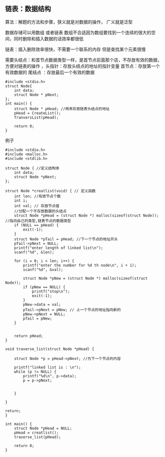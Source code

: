## 链表：数据结构
算法：解题的方法和步骤，狭义就是对数据的操作， 广义就是泛型

数据存储可以用数组 或者链表
数组不合适因为数组要找到一个连续的很大的空间，同时删除和插入数据的话效率都很低

链表：插入删除效率很快，不需要一个联系的内存
但是查找某个元素很慢

需要头结点：和首节点数据类型一样，是首节点前面那个店，不存放有效的数据，方便对链表的操作
，头指针：存放头结点的地址的指针变量
首节点：存放第一个有效数据的
尾结点 ：存放最后一个有效的数据


    #include <stdio.h>
    struct Node{
        int data;
        struct Node * pNext;
    };
    int main() {
        struct Node * pHead; //用来存放链表头结点的地址
        pHead = CreateList();
        TranversList(pHead);

        return 0;
    }
    

 例子
 
    #include <stdio.h>
    #include <malloc.h>
    #include <stdlib.h>

    struct Node { //定义结构体
        int data;
        struct Node *pNext;
    };

    struct Node *creatlist(void) { // 定义函数
        int len; //有效节点个数
        int i;
        int val; // 存放节点值
        //分配一个不存放数据的头结点
        struct Node *pHead = (struct Node *) malloc(sizeof(struct Node)); //指向自己的类型,链表节点的数据类型
        if (NULL == pHead) {
            exit(-1);
        }
        struct Node *pTail = pHead; //下一个节点的地址开头
        pTail->pNext = NULL;
        printf("enter length of linked list\n");
        scanf("%d", &len);

        for (i = 0; i < len; i++) {
            printf("enter the number for %d th node\n", i + 1);
            scanf("%d", &val);

            struct Node *pNew = (struct Node *) malloc(sizeof(struct Node));
            if (pNew == NULL) {
                printf("stop\n");
                exit(-1);
            }
            pNew->data = val;
            pTail->pNext = pNew; // 上一个节点的地址指向新的
            pNew->pNext = NULL;
            pTail = pNew;
        }


        return pHead;
    }

    void traverse_list(struct Node *pHead) {

        struct Node *p = pHead->pNext; //为下一个节点的内容

        printf("linked list is : \n");
        while (p != NULL) {
            printf("%d\n", p->data);
            p = p->pNext;


        }

    }

    return;
    }

    int main() {
        struct Node *pHead = NULL;
        pHead = creatlist();
        traverse_list(pHead);

        return 0;
    }
